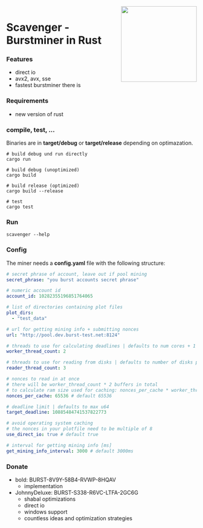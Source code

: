  <img align="right" src="https://i.imgur.com/LG63EqK.png" height="200">

# Scavenger - Burstminer in Rust

### Features
- direct io
- avx2, avx, sse
- fastest burstminer there is

### Requirements
- new version of rust

### compile, test, ...

Binaries are in **target/debug** or **target/release** depending on optimazation.

``` shell
# build debug und run directly
cargo run

# build debug (unoptimized)
cargo build

# build release (optimized)
cargo build --release

# test
cargo test
```

### Run

```shell
scavenger --help
```

### Config

The miner needs a **config.yaml** file with the following structure:

``` yaml
# secret phrase of account, leave out if pool mining
secret_phrase: "you burst accounts secret phrase"

# numeric account id
account_id: 10282355196851764065

# list of directories containing plot files
plot_dirs:
  - "test_data"

# url for getting mining info + submitting nonces
url: "http://pool.dev.burst-test.net:8124"

# threads to use for calculating deadlines | defaults to num cores + 1
worker_thread_count: 2

# threads to use for reading from disks | defaults to number of disks plotfiles are spread over
reader_thread_count: 3

# nonces to read in at once
# there will be worker_thread_count * 2 buffers in total
# to calculate ram size used for caching: nonces_per_cache * worker_thread_count * 2 * 64
nonces_per_cache: 65536 # default 65536

# deadline limit | defaults to max u64
target_deadline: 10885484741537822773

# avoid operating system caching
# the nonces in your plotfile need to be multiple of 8
use_direct_io: true # default true

# interval for getting mining info [ms]
get_mining_info_interval: 3000 # default 3000ms
```

### Donate 
* bold: BURST-8V9Y-58B4-RVWP-8HQAV
  * implementation
* JohnnyDeluxe: BURST-S338-R6VC-LTFA-2GC6G
  * shabal optimizations
  * direct io
  * windows support
  * countless ideas and optimization strategies
